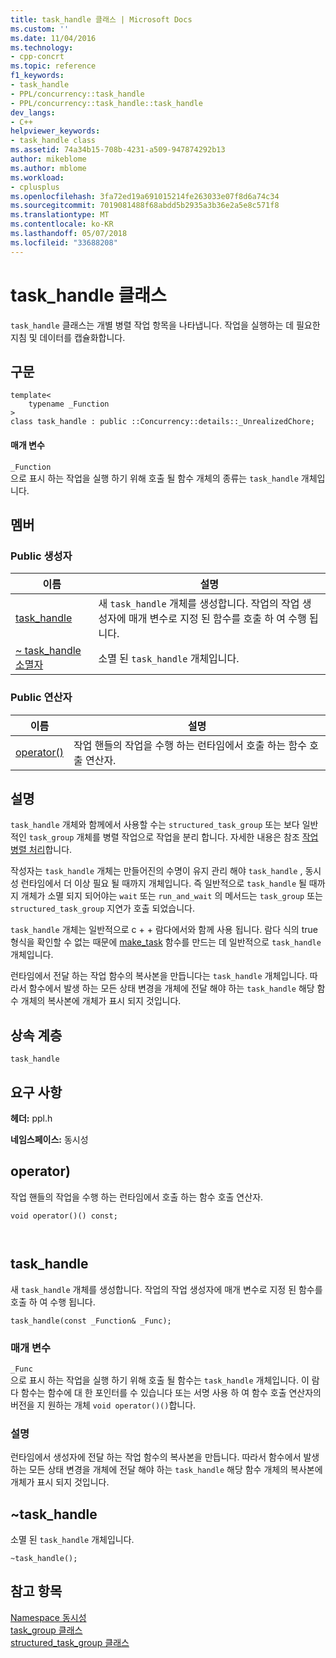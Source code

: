```yaml
---
title: task_handle 클래스 | Microsoft Docs
ms.custom: ''
ms.date: 11/04/2016
ms.technology:
- cpp-concrt
ms.topic: reference
f1_keywords:
- task_handle
- PPL/concurrency::task_handle
- PPL/concurrency::task_handle::task_handle
dev_langs:
- C++
helpviewer_keywords:
- task_handle class
ms.assetid: 74a34b15-708b-4231-a509-947874292b13
author: mikeblome
ms.author: mblome
ms.workload:
- cplusplus
ms.openlocfilehash: 3fa72ed19a691015214fe263033e07f8d6a74c34
ms.sourcegitcommit: 7019081488f68abdd5b2935a3b36e2a5e8c571f8
ms.translationtype: MT
ms.contentlocale: ko-KR
ms.lasthandoff: 05/07/2018
ms.locfileid: "33688208"
---
```

# <a name="taskhandle-class"></a>task_handle 클래스
`task_handle` 클래스는 개별 병렬 작업 항목을 나타냅니다. 작업을 실행하는 데 필요한 지침 및 데이터를 캡슐화합니다.  
  
## <a name="syntax"></a>구문  
  
```  
template<
    typename _Function  
>  
class task_handle : public ::Concurrency::details::_UnrealizedChore;  
```  
  
#### <a name="parameters"></a>매개 변수  
 `_Function`  
 으로 표시 하는 작업을 실행 하기 위해 호출 될 함수 개체의 종류는 `task_handle` 개체입니다.  
  
## <a name="members"></a>멤버  
  
### <a name="public-constructors"></a>Public 생성자  
  
|이름|설명|  
|----------|-----------------|  
|[task_handle](#ctor)|새 `task_handle` 개체를 생성합니다. 작업의 작업 생성자에 매개 변수로 지정 된 함수를 호출 하 여 수행 됩니다.|  
|[~ task_handle 소멸자](#dtor)|소멸 된 `task_handle` 개체입니다.|  
  
### <a name="public-operators"></a>Public 연산자  
  
|이름|설명|  
|----------|-----------------|  
|[operator()](#task_handle__operator_call)|작업 핸들의 작업을 수행 하는 런타임에서 호출 하는 함수 호출 연산자.|  
  
## <a name="remarks"></a>설명  
 `task_handle` 개체와 함께에서 사용할 수는 `structured_task_group` 또는 보다 일반적인 `task_group` 개체를 병렬 작업으로 작업을 분리 합니다. 자세한 내용은 참조 [작업 병렬 처리](../../../parallel/concrt/task-parallelism-concurrency-runtime.md)합니다.  
  
 작성자는 `task_handle` 개체는 만들어진의 수명이 유지 관리 해야 `task_handle` , 동시성 런타임에서 더 이상 필요 될 때까지 개체입니다. 즉 일반적으로 `task_handle` 될 때까지 개체가 소멸 되지 되어야는 `wait` 또는 `run_and_wait` 의 메서드는 `task_group` 또는 `structured_task_group` 지연가 호출 되었습니다.  
  
 `task_handle` 개체는 일반적으로 c + + 람다에서와 함께 사용 됩니다. 람다 식의 true 형식을 확인할 수 없는 때문에 [make_task](concurrency-namespace-functions.md#make_task) 함수를 만드는 데 일반적으로 `task_handle` 개체입니다.  
  
 런타임에서 전달 하는 작업 함수의 복사본을 만듭니다는 `task_handle` 개체입니다. 따라서 함수에서 발생 하는 모든 상태 변경을 개체에 전달 해야 하는 `task_handle` 해당 함수 개체의 복사본에 개체가 표시 되지 것입니다.  
  
## <a name="inheritance-hierarchy"></a>상속 계층  
 `task_handle`  
  
## <a name="requirements"></a>요구 사항  
 **헤더:** ppl.h  
  
 **네임스페이스:** 동시성  
  
##  <a name="task_handle__operator_call"></a> operator) 

 작업 핸들의 작업을 수행 하는 런타임에서 호출 하는 함수 호출 연산자.  
  
```  
void operator()() const;

 
```  
  
##  <a name="task_handle__ctor"></a> task_handle 

 새 `task_handle` 개체를 생성합니다. 작업의 작업 생성자에 매개 변수로 지정 된 함수를 호출 하 여 수행 됩니다.  
  
```  
task_handle(const _Function& _Func);
```  
  
### <a name="parameters"></a>매개 변수  
 `_Func`  
 으로 표시 하는 작업을 실행 하기 위해 호출 될 함수는 `task_handle` 개체입니다. 이 람다 함수는 함수에 대 한 포인터를 수 있습니다 또는 서명 사용 하 여 함수 호출 연산자의 버전을 지 원하는 개체 `void operator()()`합니다.  
  
### <a name="remarks"></a>설명  
 런타임에서 생성자에 전달 하는 작업 함수의 복사본을 만듭니다. 따라서 함수에서 발생 하는 모든 상태 변경을 개체에 전달 해야 하는 `task_handle` 해당 함수 개체의 복사본에 개체가 표시 되지 것입니다.  
  
##  <a name="dtor"></a> ~task_handle 

 소멸 된 `task_handle` 개체입니다.  
  
```  
~task_handle();
```  
  
## <a name="see-also"></a>참고 항목  
 [Namespace 동시성](concurrency-namespace.md)   
 [task_group 클래스](task-group-class.md)   
 [structured_task_group 클래스](structured-task-group-class.md)
